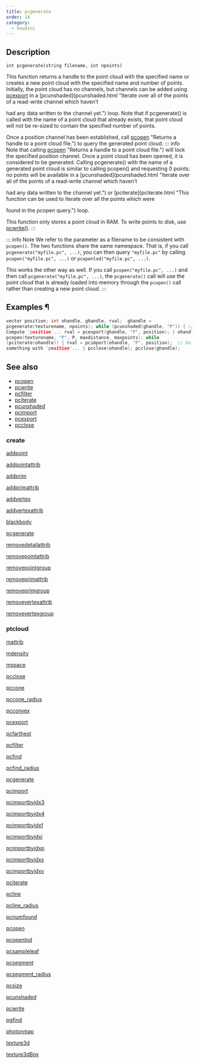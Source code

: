 ```yaml
---
title: pcgenerate
order: 14
category:
  - houdini
---
```


## Description

`int pcgenerate(string filename, int npoints)`

This function returns a handle to the point cloud with the specified name or
creates a new point cloud with the specified name and number of points.
Initially, the point cloud has no channels, but channels can be added using
[pcexport](pcexport.html "Writes data to a point cloud inside a pciterate or a
pcunshaded loop.") in a [pcunshaded](pcunshaded.html "Iterate over all of the
points of a read-write channel which haven’t

had any data written to the channel yet.") loop. Note that if pcgenerate() is
called with the name of a point cloud that already exists, that point cloud
will not be re-sized to contain the specified number of points.

Once a position channel has been established, call [pcopen](pcopen.html) "Returns a handle to a point cloud file.") to query the generated point cloud.
::: info Note
that calling [pcopen](pcopen.html) "Returns a handle to a point cloud
file.") will lock the specified position channel. Once a point cloud has been
opened, it is considered to be generated. Calling pcgenerate() with the name
of a generated point cloud is similar to calling pcopen() and requesting 0
points: no points will be available in a [pcunshaded](pcunshaded.html "Iterate
over all of the points of a read-write channel which haven’t

had any data written to the channel yet.") or [pciterate](pciterate.html "This
function can be used to iterate over all the points which were

found in the pcopen query.") loop.

This function only stores a point cloud in RAM. To write points to disk, use
[pcwrite()](pcwrite.html "Writes data to a point cloud file.").
:::

::: info Note
We refer to the parameter as a filename to be consistent with `pcopen()`. The
two functions share the same namespace. That is, if you call
`pcgenerate("myfile.pc", ...)`, you can then query `"myfile.pc"` by calling
`pcopen("myfile.pc", ...)` or `pcopenlod("myfile.pc", ...)`.

This works the other way as well. If you call `pcopen("myfile.pc", ...)` and
then call `pcgenerate("myfile.pc", ...)`, the `pcgenerate()` call will use the
point cloud that is already loaded into memory through the `pcopen()` call
rather than creating a new point cloud.
:::

## Examples ¶

```c
vector position; int ohandle, ghandle, rval;  ghandle =
pcgenerate(texturename, npoints); while (pcunshaded(ghandle, "P")) { //
Compute 'position'... rval = pcexport(ghandle, "P", position); } ohandle =
pcopen(texturename, "P", P, maxdistance, maxpoints); while
(pciterate(ohandle)) { rval = pcimport(ohandle, "P", position);  // Do
something with 'position'... } pcclose(ohandle); pcclose(ghandle);
```

## See also

- [pcopen](pcopen.html)
- [pcwrite](pcwrite.html)
- [pcfilter](pcfilter.html)
- [pciterate](pciterate.html)
- [pcunshaded](pcunshaded.html)
- [pcimport](pcimport.html)
- [pcexport](pcexport.html)
- [pcclose](pcclose.html)

### create

[addpoint](addpoint.html)

[addpointattrib](addpointattrib.html)

[addprim](addprim.html)

[addprimattrib](addprimattrib.html)

[addvertex](addvertex.html)

[addvertexattrib](addvertexattrib.html)

[blackbody](blackbody.html)

[pcgenerate](pcgenerate.html)

[removedetailattrib](removedetailattrib.html)

[removepointattrib](removepointattrib.html)

[removepointgroup](removepointgroup.html)

[removeprimattrib](removeprimattrib.html)

[removeprimgroup](removeprimgroup.html)

[removevertexattrib](removevertexattrib.html)

[removevertexgroup](removevertexgroup.html)

### ptcloud

[mattrib](mattrib.html)

[mdensity](mdensity.html)

[mspace](mspace.html)

[pcclose](pcclose.html)

[pccone](pccone.html)

[pccone_radius](pccone_radius.html)

[pcconvex](pcconvex.html)

[pcexport](pcexport.html)

[pcfarthest](pcfarthest.html)

[pcfilter](pcfilter.html)

[pcfind](pcfind.html)

[pcfind_radius](pcfind_radius.html)

[pcgenerate](pcgenerate.html)

[pcimport](pcimport.html)

[pcimportbyidx3](pcimportbyidx3.html)

[pcimportbyidx4](pcimportbyidx4.html)

[pcimportbyidxf](pcimportbyidxf.html)

[pcimportbyidxi](pcimportbyidxi.html)

[pcimportbyidxp](pcimportbyidxp.html)

[pcimportbyidxs](pcimportbyidxs.html)

[pcimportbyidxv](pcimportbyidxv.html)

[pciterate](pciterate.html)

[pcline](pcline.html)

[pcline_radius](pcline_radius.html)

[pcnumfound](pcnumfound.html)

[pcopen](pcopen.html)

[pcopenlod](pcopenlod.html)

[pcsampleleaf](pcsampleleaf.html)

[pcsegment](pcsegment.html)

[pcsegment_radius](pcsegment_radius.html)

[pcsize](pcsize.html)

[pcunshaded](pcunshaded.html)

[pcwrite](pcwrite.html)

[pgfind](pgfind.html)

[photonmap](photonmap.html)

[texture3d](texture3d.html)

[texture3dBox](texture3dBox.html)
